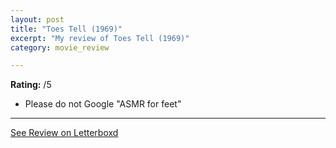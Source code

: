 ```yaml
---
layout: post
title: "Toes Tell (1969)"
excerpt: "My review of Toes Tell (1969)"
category: movie_review

---
```


**Rating:** /5

* Please do not Google "ASMR for feet"

<hr>

[See Review on Letterboxd](https://boxd.it/9jkfRR)
